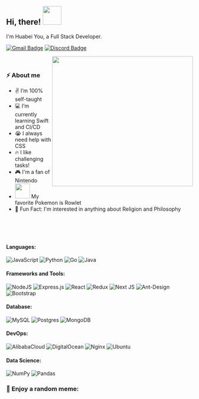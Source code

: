 <h2> Hi, there! <img src="https://media.giphy.com/media/mGcNjsfWAjY5AEZNw6/giphy.gif" width="50"></h2>
I'm Huabei You, a Full Stack Developer.

[![Gmail Badge](https://img.shields.io/badge/huabeiyou-D14836?style=flat&logo=Gmail&logoColor=white&link=mailto:huabeiyou@gmail.com)](mailto:huabeiyou@gmail.com)
[![Discord Badge](https://img.shields.io/badge/discord-7289DA.svg?&style=flat&logo=discord&logoColor=white&link=https://discord.gg/8Q25BmJP)](https://discord.gg/8Q25BmJP)

<img src="https://media.giphy.com/media/lJNoBCvQYp7nq/giphy.gif" align=right width="380" height="350">

<br/>

### ⚡️ About me
- ✌️ I’m 100% self-taught
- 💻 I’m currently learning Swift and CI/CD
- 😭 I always need help with CSS
- 🔥 I like challenging tasks!
- 🎮 I'm a fan of Nintendo
- <img src="https://media.giphy.com/media/cOR2fPCZgErzi6COcG/giphy.gif" width="40"/> My favorite Pokemon is Rowlet
- 🤔 Fun Fact: I'm interested in anything about Religion and Philosophy

<br/>
<br/>
<br/>

<div>
    <h4>Languages:</h4>
    <p>
      <img alt="JavaScript" src="https://img.shields.io/badge/javascript%20-%23323330.svg?&style=for-the-badge&logo=javascript&logoColor=%23F7DF1E"/>
      <img alt="Python" src="https://img.shields.io/badge/python%20-%2314354C.svg?&style=for-the-badge&logo=python&logoColor=white"/>
      <img alt="Go" src="https://img.shields.io/badge/go-%2300ADD8.svg?&style=for-the-badge&logo=go&logoColor=white"/>
      <img alt="Java" src="https://img.shields.io/badge/java-%23ED8B00.svg?&style=for-the-badge&logo=java&logoColor=white"/>
    </p>
    <h4>Frameworks and Tools:</h4>
    <p>
      <img alt="NodeJS" src="https://img.shields.io/badge/node.js%20-%2343853D.svg?&style=for-the-badge&logo=node.js&logoColor=white"/>
      <img alt="Express.js" src="https://img.shields.io/badge/express.js%20-%23404d59.svg?&style=for-the-badge"/>
      <img alt="React" src="https://img.shields.io/badge/react%20-%2320232a.svg?&style=for-the-badge&logo=react&logoColor=%2361DAFB"/>
      <img alt="Redux" src="https://img.shields.io/badge/redux%20-%23593d88.svg?&style=for-the-badge&logo=redux&logoColor=white"/>
      <img alt="Next JS" src="https://img.shields.io/badge/next%20js%20-%23000000.svg?&style=for-the-badge&logo=next.js&logoColor=white"/>
      <img alt="Ant-Design" src="https://img.shields.io/badge/-Ant%20Design-%230170FE?&style=for-the-badge&logo=ant-design&logoColor=white"/>
      <img alt="Bootstrap" src="https://img.shields.io/badge/bootstrap%20-%23563D7C.svg?&style=for-the-badge&logo=bootstrap&logoColor=white"/>
    </p>
    <h4>Database:</h4>
    <p>
    <img alt="MySQL" src="https://img.shields.io/badge/mysql-4479A1.svg?&style=for-the-badge&logo=mysql&logoColor=white"/>
    <img alt="Postgres" src ="https://img.shields.io/badge/postgres-%23316192.svg?&style=for-the-badge&logo=postgresql&logoColor=white"/>
    <img alt="MongoDB" src ="https://img.shields.io/badge/MongoDB-47A248.svg?&style=for-the-badge&logo=mongodb&logoColor=white"/>
    </p>
    <h4>DevOps:</h4>
    <p>
    <img alt="AlibabaCloud" src="https://img.shields.io/badge/alibabacloud-%23FF6A00.svg?style=for-the-badge&logo=icloud&logoColor=white"/>
    <img alt="DigitalOcean" src="https://img.shields.io/badge/DigitalOcean-%230167ff.svg?&style=for-the-badge&logo=digitalOcean&logoColor=white"/>
    <img alt="Nginx" src="https://img.shields.io/badge/nginx%20-%23009639.svg?&style=for-the-badge&logo=nginx&logoColor=white"/>
    <img alt="Ubuntu" src="https://img.shields.io/badge/Ubuntu-E95420?style=for-the-badge&logo=ubuntu&logoColor=white" />
    </p>
    <h4>Data Science:</h4>
    <p>
    <img alt="NumPy" src="https://img.shields.io/badge/numpy%20-%23013243.svg?&style=for-the-badge&logo=numpy&logoColor=white" />
    <img alt="Pandas" src="https://img.shields.io/badge/pandas%20-%23150458.svg?&style=for-the-badge&logo=pandas&logoColor=white" />
    </p>
</div>
<h3>🤣 Enjoy a random meme:</h3>
<img src='https://random-memer.herokuapp.com/' title="" alt="">
